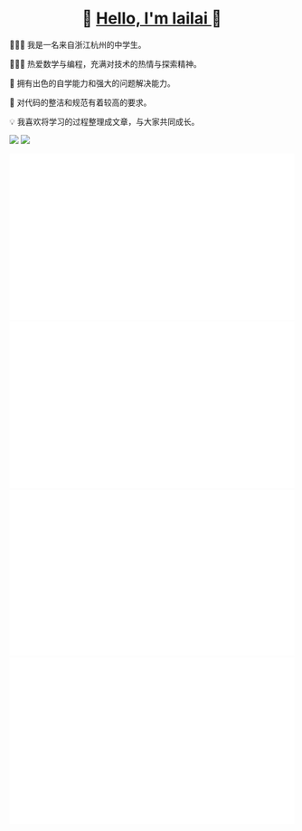 <h1 align="center">
  🎉
  <a href="https://www.lailai.one">
    Hello, I'm lailai
  </a>
  🥳
</h1>

🧑🏻‍🎓 我是一名来自浙江杭州的中学生。

🧑🏻‍💻 热爱数学与编程，充满对技术的热情与探索精神。

🤯 拥有出色的自学能力和强大的问题解决能力。

🫧 对代码的整洁和规范有着较高的要求。

💡 我喜欢将学习的过程整理成文章，与大家共同成长。

![](https://skillicons.dev/icons?i=aws,azure,cloudflare,npm,git,github,c,cpp,qt,html,js,ts,css,py,md,latex,docker,linux,vscode,nodejs,react&theme=light#gh-light-mode-only)
![](https://skillicons.dev/icons?i=aws,azure,cloudflare,npm,git,github,c,cpp,qt,html,js,ts,css,py,md,latex,docker,linux,vscode,nodejs,react&theme=dark#gh-dark-mode-only)

![lailai's GitHub Stats](https://raw.githubusercontent.com/lailai0916/github-stats/master/generated/overview.svg#gh-dark-mode-only)
![lailai's GitHub Stats](https://raw.githubusercontent.com/lailai0916/github-stats/master/generated/overview.svg#gh-light-mode-only)
![Most Used Languages](https://raw.githubusercontent.com/lailai0916/github-stats/master/generated/languages.svg#gh-dark-mode-only)
![Most Used Languages](https://raw.githubusercontent.com/lailai0916/github-stats/master/generated/languages.svg#gh-light-mode-only)
